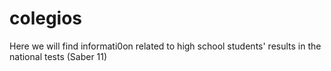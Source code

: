 # colegios
Here we will find informati0on related to high school students' results in the national tests (Saber 11)
